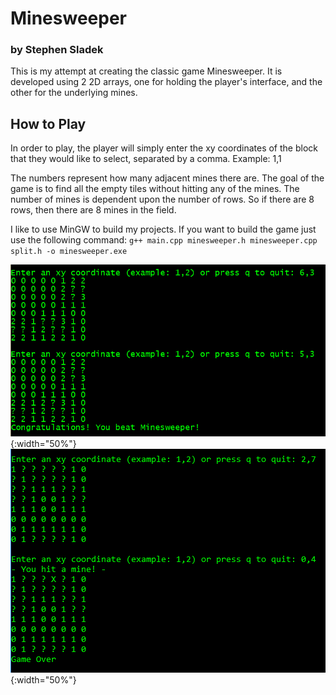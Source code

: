 # Minesweeper
### by Stephen Sladek

This is my attempt at creating the classic game Minesweeper. It is developed using 2 2D arrays, one for holding the player's interface, and the other for the underlying mines.

## How to Play
In order to play, the player will simply enter the xy coordinates of the block that they would like to select, separated by a comma.
Example: 1,1

The numbers represent how many adjacent mines there are. The goal of the game is to find all the empty tiles without hitting any of the mines. The number of mines is dependent upon the number of rows. So if there are 8 rows, then there are 8 mines in the field.

I like to use MinGW to build my projects. If you want to build the game just use the following command:
`g++ main.cpp minesweeper.h minesweeper.cpp split.h -o minesweeper.exe`

![minesweeper gameplay](screenshot2.PNG){:width="50%"}
![minesweeper gameplay](screenshot.PNG){:width="50%"}

